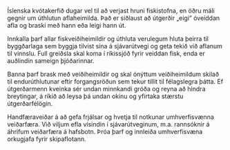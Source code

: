 Íslenska kvótakerfið dugar vel til að verjast hruni fiskistofna, en öðru máli gegnir um úthlutun aflaheimilda. Það er siðlaust að útgerðir „eigi“ óveiddan afla og braski með hann eða leigi hann út.

Innkalla þarf allar fiskveiðiheimildir og úthluta verulegum hluta þeirra til byggðarlaga sem byggja tilvist sína á sjávarútvegi og geta tekið við aflanum til vinnslu. Full greiðsla skal koma í ríkissjóð fyrir veiddan fisk, enda er auðlindin sameign þjóðarinnar.

Banna þarf brask með veiðiheimildir og skal ónýttum veiðiheimildum skilað til endurúthlutunar eftir forgangsröðun sem tekur tillit til félagslegra þátta. Ef útgerðarmenn kveinka sér undan minnkandi gróða og reyna að hindra breytingar, á ríkið að leysa þá undan okinu og yfirtaka stærstu útgerðarfélögin.

Handfæraveiðar á að gefa frjálsar og hvetja til notkunar umhverfisvænna veiðarfæra. Við viljum efla vísindin í sjávarútveginum, m.a. rannsóknir á áhrifum veiðarfæra á hafsbotn. Þróa þarf og innleiða umhverfisvæna orkugjafa fyrir skipaflotann.
